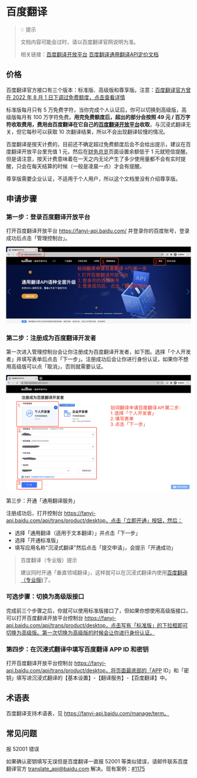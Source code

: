 # 百度翻译

> 💡 提示
> 
>文档内容可能会过时，请以百度翻译官网说明为准。
>
>相关链接：[百度翻译开放平台](https://fanyi-api.baidu.com/) [百度翻译通用翻译API定价文档](https://fanyi-api.baidu.com/product/112)

## 价格

百度翻译官方接口有三个版本：标准版、高级版和尊享版。注意：[百度翻译官方曾在 2022 年 8 月 1 日下调过免费额度，点击查看详情](https://hcfy.app/blog/2022/07/14/bd)

标准版每月只有 5 万免费字符，当你完成个人认证后，你可以切换到高级版，高级版每月有 100 万字符免费。**用完免费额度后，超出的部分会按照 49 元 / 百万字符收取费用，费用由百度翻译在它自己的[百度翻译开放平台](https://fanyi-api.baidu.com/)收取**，与沉浸式翻译无关，但它每秒可以获取 10 次翻译结果，所以不会出现翻译较慢的情况。

百度翻译是按天计费的，目前还不确定超过免费额度后会不会给出提示，建议在百度翻译开放平台里充值 1 元，然后在[财务总览](https://fanyi-api.baidu.com/api/trans/product/desktop?req=account)页面设置余额低于 1 元就短信提醒。但是请注意，按天计费意味着在一天之内无论产生了多少使用量都不会有实时提醒，只会在每天结算的时候（一般是凌晨一点）才会有提醒。

尊享版需要企业认证，不适用于个人用户，所以这个文档里没有介绍尊享版。

## 申请步骤

### 第一步：登录百度翻译开放平台

打开百度翻译开放平台 https://fanyi-api.baidu.com/ 并登录你的百度账号，登录成功后点击「管理控制台」。

![](./assets/baidu-1.png "baidu-1")

### 第二步：注册成为百度翻译开发者

第一次进入管理控制台会让你注册成为百度翻译开发者，如下图。选择「个人开发者」并填写表单后点击「下一步」。注册成功后会让你进行身份认证，如果你不想用高级版可以点「取消」，否则就需要认证。

![](./assets/baidu-2.png "baidu-2")

第三步：开通「通用翻译服务」

注册成功后，打开控制台 https://fanyi-api.baidu.com/api/trans/product/desktop，点击「立即开通」按钮，然后：

- 选择「通用翻译（适用于文本翻译）」并点击「下一步」
- 选择「开通标准版」
- 填写应用名称"沉浸式翻译"然后点击「提交申请」，会提示「开通成功」

> 百度翻译（专业版）提示
>
> 建议同时开通「垂直领域翻译」，这样就可以在沉浸式翻译内使用[百度翻译（专业版)](https://hcfy.app/docs/services/baidu-pro-api)了。

### 可选步骤：切换为高级版接口

完成前三个步骤之后，你就可以使用标准版接口了，但如果你想使用高级版接口，可以打开百度翻译开放平台控制台 https://fanyi-api.baidu.com/api/trans/product/desktop，点击写有「标准版」的下拉框即可切换为高级版。第一次切换为高级版的时候会让你进行身份认证。

### 第四步：在沉浸式翻译中填写百度翻译 APP ID 和密钥

打开百度翻译开放平台控制台 https://fanyi-api.baidu.com/api/trans/product/desktop，将页面最底部的「APP ID」和「密钥」填写进沉浸式翻译的【基本设置】-【翻译服务】-【百度翻译】中。

## 术语表

百度翻译支持术语表，见 https://fanyi-api.baidu.com/manage/term。

## 常见问题

报 52001 错误

如果确认密钥填写无误但是百度翻译一直报 52001 等类似错误，请邮件联系百度翻译官方 translate_api@baidu.com 解决。现有案例：[#1175](https://github.com/lmk123/crx-selection-translate/issues/1175)
